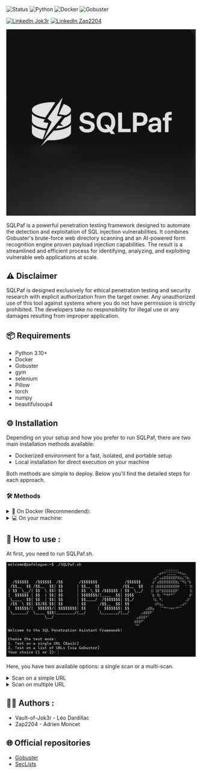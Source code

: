 ![Status](https://img.shields.io/badge/Status-Stable-blue)
![Python](https://img.shields.io/badge/Python-3.10%2B-blue)
![Docker](https://img.shields.io/badge/Docker-Supported-blue)
![Gobuster](https://img.shields.io/badge/Gobuster-Integrated-blue)

[![LinkedIn Jok3r](https://img.shields.io/badge/LinkedIn-Jok3r-purple)](https://www.linkedin.com/in/leo-dardillac/)
[![LinkedIn Zap2204](https://img.shields.io/badge/LinkedIn-Zap2204-purple)](https://www.linkedin.com/in/adrien-moncet/)

![SQLPaf_Logo](bin/logo/Screenshot_20250331_181249_Chrome.jpg)

SQLPaf is a powerful penetration testing framework designed to automate the detection and exploitation of SQL injection vulnerabilities.
It combines Gobuster's brute-force web directory scanning and an AI-powered form recognition engine proven payload injection capabilities. The result is a streamlined and efficient process for identifying, analyzing, and exploiting vulnerable web applications at scale.

## ⚠️ Disclaimer

SQLPaf is designed exclusively for ethical penetration testing and security research with explicit authorization from the target owner.
Any unauthorized use of this tool against systems where you do not have permission is strictly prohibited.
The developers take no responsibility for illegal use or any damages resulting from improper application.

## 📦 Requirements

- Python 3.10+
- Docker
- Gobuster
- gym
- selenium
- Pillow
- torch
- numpy
- beautifulsoup4

## ⚙️ Installation

Depending on your setup and how you prefer to run SQLPaf, there are two main installation methods available:

- Dockerized environment for a fast, isolated, and portable setup
- Local installation for direct execution on your machine

Both methods are simple to deploy. Below you'll find the detailed steps for each approach.

### 🛠️ Methods

<details>
 <summary>🐳 On Docker (Recommendend):</summary>
 ㅤ
 
This method isolates SQLPaf and dependencies in a container, making deployment consistent across environments.

Clone the repository:

```bash
git clone https://github.com/Vault-of-Jok3r/SQLPaf.git
cd SQLPaf
```

Build and launch the Docker:

```bash
docker build -t sqlpaf .
docker run -it --hostname pafologue --name SQLPaf sqlpaf
```

Install python dependencies:

```bash
pip3 install -r requirements.txt
```

Run the code:

```bash
./SQLPaf.sh
```
</details>
<details>
 <summary>💻 On your machine:</summary>
 ㅤ
 
 If you are not familiar with Docker, you can still install it on your main machine.

Clone the repository:

```bash
git clone https://github.com/Vault-of-Jok3r/SQLPaf.git
cd SQLPaf
```

Install python dependencies:

```bash
pip install -r requirements.txt
```

Give the code the authorisation of execution and run it:

```bash
chmod +x SQLPaf.sh
./SQLPaf.sh
```
</details>

## 🎯 How to use :

At first, you need to run SQLPaf.sh.

![use1](bin/readme/use1.png)

Here, you have two available options: a single scan or a multi-scan.

<details>
 <summary>Scan on a simple URL</summary>
 ㅤ
 
 ![use2](bin/readme/use2.png)

The tool identifies the form and then attempts a predefined SQL injection payload. At the end of the process, it provides a summary report.

</details>
<details>
 <summary>Scan on multiple URL</summary>
 ㅤ
 
![use3](bin/readme/use3.png)

For multiple URLs, the tool offers wordlists for Gobuster. By default, it uses wordlists from the SecLists repository. You can also add custom wordlists to the [bin/wordlists](bin/wordlists) directory — they will automatically be recognized and made available by the tool.

![use4](bin/readme/use4.png)

Once a wordlist is selected, the tool initiates a Gobuster scan to identify forms. In the provided example, a form was discovered towards the end of the scan.

![use5](bin/readme/use5.png)

Upon detecting forms, the tool concurrently executes SQL injection payloads on each one to evaluate their vulnerability.

![use6](bin/readme/use6.png)

At the very end, the tool provides a brief summary for each individual form, along with an overall report covering all scans.
</details>

## 👨‍💻 Authors :
 
- Vault-of-Jok3r - Léo Dardillac
- Zap2204 - Adrien Moncet

## 🌐 Official repositories

- [Gobuster](https://github.com/OJ/gobuster)
- [SecLists](https://github.com/danielmiessler/SecLists)
